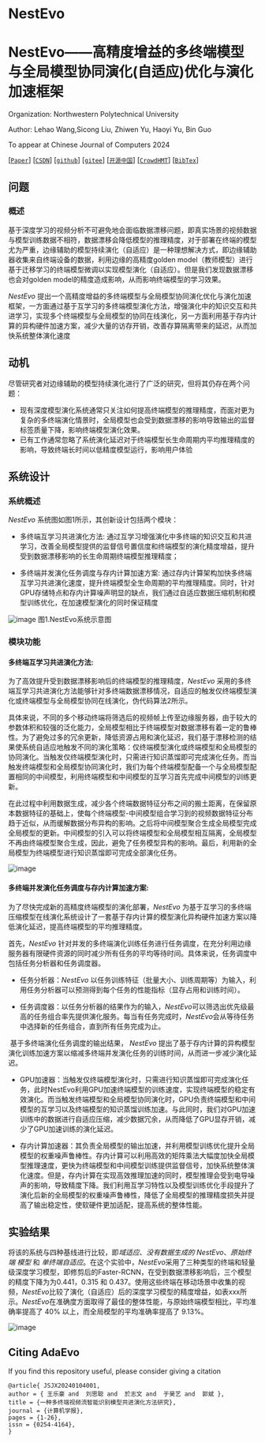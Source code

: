 # NestEvo
# NestEvo——高精度增益的多终端模型与全局模型协同演化(自适应)优化与演化加速框架

Organization: Northwestern Polytechnical University

Author: Lehao Wang,Sicong Liu, Zhiwen Yu, Haoyi Yu, Bin Guo

To appear at Chinese Journal of Computers 2024

[[`Paper`](https://facebookresearch.github.io/ImageBind/paper)] [[`CSDN`](https://ai.facebook.com/blog/imagebind-six-modalities-binding-ai/)] [[`github`](https://imagebind.metademolab.com/)] [[`gitee`](https://dl.fbaipublicfiles.com/imagebind/imagebind_video.mp4)] [[`开源中国`](https://dl.fbaipublicfiles.com/imagebind/imagebind_video.mp4)] [[`CrowdHMT`](https://dl.fbaipublicfiles.com/imagebind/imagebind_video.mp4)] [[`BibTex`](#citing-imagebind)]

## 问题

### 概述

基于深度学习的视频分析不可避免地会面临数据漂移问题，即真实场景的视频数据与模型训练数据不相符，数据漂移会降低模型的推理精度，对于部署在终端的模型尤为严重，边缘辅助的模型持续演化（自适应）是一种理想解决方式，即边缘辅助器收集来自终端设备的数据，利用边缘的高精度golden model（教师模型）进行基于迁移学习的终端模型微调以实现模型演化（自适应）。但是我们发现数据漂移也会对golden model的精度造成影响，从而影响终端模型的学习效果。

*NestEvo* 提出一个高精度增益的多终端模型与全局模型协同演化优化与演化加速框架，一方面通过基于互学习的多终端模型演化方法，增强演化中的知识交互和共进学习，实现多个终端模型与全局模型的协同在线演化，另一方面利用基于存内计算的异构硬件加速方案，减少大量的访存开销，改善存算隔离带来的延迟，从而加快系统整体演化速度



## 动机

尽管研究者对边缘辅助的模型持续演化进行了广泛的研究，但将其仍存在两个问题：

- 现有深度模型演化系统通常只关注如何提高终端模型的推理精度，而面对更为复杂的多终端演化情景时，全局模型也会受到数据漂移的影响导致输出的监督标签质量下降，影响终端模型演化效果。
- 已有工作通常忽略了系统演化延迟对于终端模型长生命周期内平均推理精度的影响，导致终端长时间以低精度模型运行，影响用户体验

## 系统设计

### 系统概述

*NestEvo* 系统图如图1所示，其创新设计包括两个模块：

- 多终端互学习共进演化方法: 通过互学习增强演化中多终端的知识交互和共进学习，改善全局模型提供的监督信号置信度和终端模型的演化精度增益，提升受到数据漂移影响的长生命周期终端模型推理精度；

- 多终端并发演化任务调度与存内计算加速方案: 通过存内计算架构加快多终端互学习共进演化速度，提升终端模型全生命周期的平均推理精度。同时，针对GPU存储特点和存内计算噪声明显的缺点，我们通过自适应数据压缩机制和模型训练优化，在加速模型演化的同时保证精度

 ![image](https://github.com/user-attachments/assets/572ec199-851d-414e-b3e0-366c46a51246)
 图1.NestEvo系统示意图


### 模块功能

#### 多终端互学习共进演化方法:

为了高效提升受到数据漂移影响后的终端模型的推理精度，*NestEvo* 采用的多终端互学习共进演化方法能够针对多终端数据漂移情况，自适应的触发仅终端模型演化或终端模型与全局模型协同在线演化，伪代码算法2所示。

具体来说，不同的多个移动终端将筛选后的视频帧上传至边缘服务器，由于较大的参数体积和较强的泛化能力，全局模型相比于终端模型对数据漂移有着一定的鲁棒性。为了避免过多的冗余更新，降低资源占用和演化延迟，我们基于漂移检测的结果使系统自适应地触发不同的演化策略：仅终端模型演化或终端模型和全局模型的协同演化。当触发仅终端模型演化时，只需进行知识蒸馏即可完成演化任务。而当触发终端模型和全局模型协同演化时，我们为每个终端模型配备一个与全局模型配置相同的中间模型，利用终端模型和中间模型的互学习首先完成中间模型的训练更新。

在此过程中利用数据生成，减少各个终端数据特征分布之间的搬土距离，在保留原本数据特征的基础上，使每个终端模型-中间模型组合学习到的视频数据特征分布趋于近似，从而缓解数据分布异构的影响。之后将中间模型聚合生成全局模型完成全局模型的更新。中间模型的引入可以将终端模型和全局模型相互隔离，全局模型不再由终端模型聚合生成，因此，避免了任务模型异构的影响。最后，利用新的全局模型为终端模型进行知识蒸馏即可完成全部演化任务。

![image](https://github.com/user-attachments/assets/9102980c-5149-457d-95c2-fed88907fabf)



#### 多终端并发演化任务调度与存内计算加速方案: 

为了尽快完成新的高精度终端模型的演化部署，*NestEvo* 为基于互学习的多终端压缩模型在线演化系统设计了一套基于存内计算的模型演化异构硬件加速方案以降低演化延迟，提高终端模型的平均推理精度。

首先，*NestEvo* 针对并发的多终端演化训练任务进行任务调度，在充分利用边缘服务器有限硬件资源的同时减少所有任务的平均等待时间。具体来说，任务调度中包括任务分析器和任务调度器。

- 任务分析器：*NestEvo* 以任务训练特征（批量大小、训练周期等）为输入，利用任务分析器可以预测得到每个任务的性能指标（显存占用和训练时间）。

- 任务调度器：以任务分析器的结果作为的输入，*NestEvo*可以筛选出优先级最高的任务组合率先提供演化服务。每当有任务完成时，*NestEvo*会从等待任务中选择新的任务组合，直到所有任务完成为止。

​	基于多终端演化任务调度的输出结果， *NestEvo* 提出了基于存内计算的异构模型演化训练加速方案以缩减多终端并发演化任务的训练时间，从而进一步减少演化延迟。

- GPU加速器：当触发仅终端模型演化时，只需进行知识蒸馏即可完成演化任务，此时NestEvo利用GPU加速终端模型的训练速度，实现终端模型的稳定有效演化。而当触发终端模型和全局模型协同演化时，GPU负责终端模型和中间模型的互学习以及终端模型的知识蒸馏训练加速。与此同时，我们对GPU加速训练中的数据进行自适应压缩，减少数据冗余，从而降低了GPU显存开销，减少了GPU加速训练的演化延迟。

- 存内计算加速器：其负责全局模型的输出加速，并利用模型训练优化提升全局模型的权重噪声鲁棒性。存内计算可以利用高效的矩阵乘法大幅度加快全局模型推理速度，更快为终端模型和中间模型训练提供监督信号，加快系统整体演化速度。但是，存内计算在实现高效推理加速的同时，模型推理会受到电导噪声的影响，导致精度下降。我们利用互学习特性以及模型训练优化手段提升了演化后新的全局模型的权重噪声鲁棒性，降低了全局模型的推理精度损失并提高了输出稳定性，使软硬件更加适配，提高系统的整体性能。





## 实验结果

将该的系统与四种基线进行比较，即*域适应*、*没有数据生成的 NestEvo*、*原始终端 模型* 和 *单终端自适应*。在这个实验中，*NestEvo*采用了三种类型的终端和轻量级深度学习模型，即修剪后的Faster-RCNN，在受到数据漂移影响后，三个模型的精度下降为为0.441，0.315 和 0.437。使用这些终端在移动场景中收集的视频，*NestEvo*比较了演化（自适应）后的深度学习模型的精度增益，如表xxx所示。*NestEvo*在准确度方面取得了最佳的整体性能，与原始终端模型相比，平均准确率提高了 40% 以上，而全局模型的平均准确率提高了 9.13%。

![image](https://github.com/user-attachments/assets/8f802fe5-f877-4e81-8cfa-1add1b8c313c)






## Citing AdaEvo

If you find this repository useful, please consider giving a citation

```
@article{ JSJX20240104001,
author = { 王乐豪 and  刘思聪 and  於志文 and  于昊艺 and  郭斌 },
title = {一种多终端视频流智能识别模型共进演化方法研究},
journal = {计算机学报},
pages = {1-26},
issn = {0254-4164},
}
```



